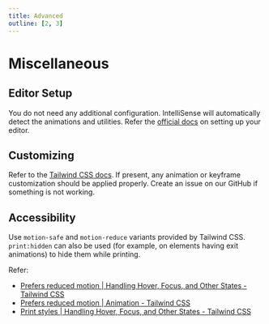 ```yaml
---
title: Advanced
outline: [2, 3]
---
```


# Miscellaneous

## Editor Setup

You do not need any additional configuration. IntelliSense will automatically
detect the animations and utilities. Refer the
[official docs](https://tailwindcss.com/docs/editor-setup) on setting up your
editor.

## Customizing

Refer to the
[Tailwind CSS docs](https://tailwindcss.com/docs/animation#using-custom-values).
If present, any animation or keyframe customization should be applied properly.
Create an issue on our GitHub if something is not working.

## Accessibility

Use `motion-safe` and `motion-reduce` variants provided by Tailwind CSS.
`print:hidden` can also be used (for example, on elements having exit
animations) to hide them while printing.

Refer:

- [Prefers reduced motion | Handling Hover, Focus, and Other States - Tailwind CSS](https://tailwindcss.com/docs/hover-focus-and-other-states#prefers-reduced-motion)
- [Prefers reduced motion | Animation - Tailwind CSS](https://tailwindcss.com/docs/animation#prefers-reduced-motion)
- [Print styles | Handling Hover, Focus, and Other States - Tailwind CSS](https://tailwindcss.com/docs/hover-focus-and-other-states#print-styles)

